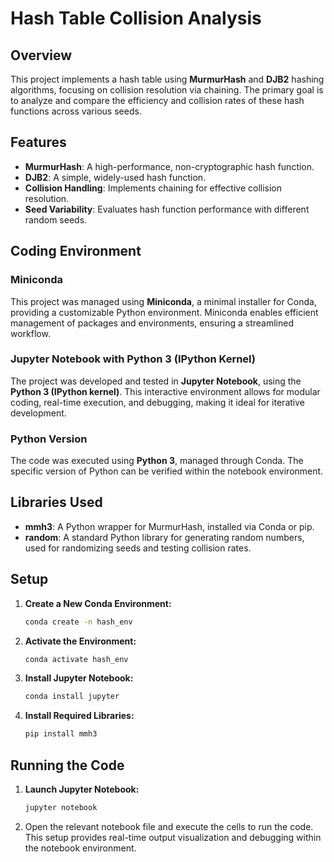 # Hash Table Collision Analysis

## Overview
This project implements a hash table using **MurmurHash** and **DJB2** hashing algorithms, focusing on collision resolution via chaining. The primary goal is to analyze and compare the efficiency and collision rates of these hash functions across various seeds.

## Features
- **MurmurHash**: A high-performance, non-cryptographic hash function.
- **DJB2**: A simple, widely-used hash function.
- **Collision Handling**: Implements chaining for effective collision resolution.
- **Seed Variability**: Evaluates hash function performance with different random seeds.

## Coding Environment

### Miniconda
This project was managed using **Miniconda**, a minimal installer for Conda, providing a customizable Python environment. Miniconda enables efficient management of packages and environments, ensuring a streamlined workflow.

### Jupyter Notebook with Python 3 (IPython Kernel)
The project was developed and tested in **Jupyter Notebook**, using the **Python 3 (IPython kernel)**. This interactive environment allows for modular coding, real-time execution, and debugging, making it ideal for iterative development.

### Python Version
The code was executed using **Python 3**, managed through Conda. The specific version of Python can be verified within the notebook environment.

## Libraries Used
- **mmh3**: A Python wrapper for MurmurHash, installed via Conda or pip.
- **random**: A standard Python library for generating random numbers, used for randomizing seeds and testing collision rates.

## Setup

1. **Create a New Conda Environment:**
   ```bash
   conda create -n hash_env 
    ```
2. **Activate the Environment:**
    ```bash
    conda activate hash_env
    ```
3. **Install Jupyter Notebook:**
    ```bash
    conda install jupyter
    ```
4. **Install Required Libraries:**
    ```bash
    pip install mmh3
    ```

## Running the Code
1. **Launch Jupyter Notebook:**
    ```bash
    jupyter notebook
    ```
2. Open the relevant notebook file and execute the cells to run the code. This setup provides real-time output visualization and debugging within the notebook environment.    

